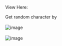View Here:

Get random character by <br> <br>
![image](https://user-images.githubusercontent.com/57677949/157841962-bc860d66-b5a0-452d-be6b-b1d88883e9ec.png) 
<br><br>
![image](https://user-images.githubusercontent.com/57677949/158019625-8a8e588e-8418-4584-b11c-1a8c77834ff3.png)

